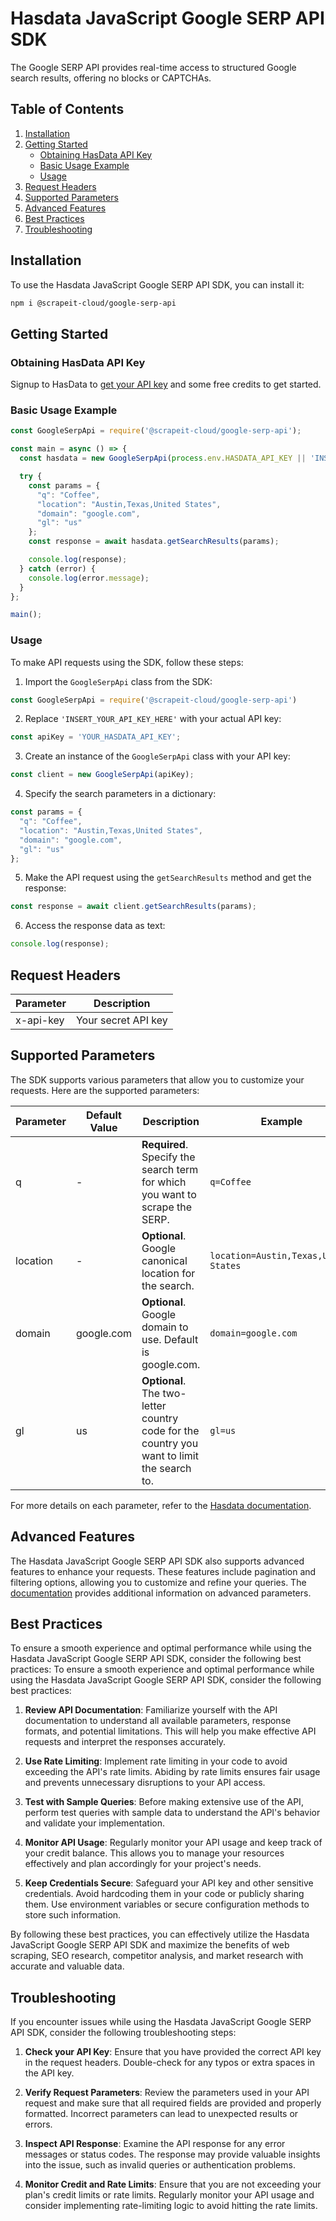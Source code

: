 # Hasdata JavaScript Google SERP API SDK

The Google SERP API provides real-time access to structured Google search results, offering no blocks or CAPTCHAs.

## Table of Contents

1. [Installation](#installation)
2. [Getting Started](#getting-started)
   - [Obtaining HasData API Key](#obtaining-hasdata-api-key)
   - [Basic Usage Example](#basic-usage-example)
   - [Usage](#usage)
4. [Request Headers](#request-headers)
5. [Supported Parameters](#supported-parameters)
6. [Advanced Features](#advanced-features)
7. [Best Practices](#best-practices)
8. [Troubleshooting](#troubleshooting)

## Installation

To use the Hasdata JavaScript Google SERP API SDK, you can install it:

```bash
npm i @scrapeit-cloud/google-serp-api
```

## Getting Started

### Obtaining HasData API Key
Signup to HasData to [get your API key](https://app.hasdata.com/sign-up) and some free credits to get started.

### Basic Usage Example

```js
const GoogleSerpApi = require('@scrapeit-cloud/google-serp-api');

const main = async () => {
  const hasdata = new GoogleSerpApi(process.env.HASDATA_API_KEY || 'INSERT_YOUR_API_KEY_HERE');

  try {
    const params = {
      "q": "Coffee",
      "location": "Austin,Texas,United States",
      "domain": "google.com",
      "gl": "us"
    };
    const response = await hasdata.getSearchResults(params);

    console.log(response);
  } catch (error) {
    console.log(error.message);
  }
};

main();
```

### Usage

To make API requests using the SDK, follow these steps:

1. Import the `GoogleSerpApi` class from the SDK:

```js
const GoogleSerpApi = require('@scrapeit-cloud/google-serp-api')
```

2. Replace `'INSERT_YOUR_API_KEY_HERE'` with your actual API key:

```js
const apiKey = 'YOUR_HASDATA_API_KEY';
```

3. Create an instance of the `GoogleSerpApi` class with your API key:

```js
const client = new GoogleSerpApi(apiKey);
```

4. Specify the search parameters in a dictionary:

```js
const params = {
  "q": "Coffee",
  "location": "Austin,Texas,United States",
  "domain": "google.com",
  "gl": "us"
};
```

5. Make the API request using the `getSearchResults` method and get the response:

```js
const response = await client.getSearchResults(params);
```

6. Access the response data as text:

```js
console.log(response);
```

## Request Headers

| Parameter     | Description |
|---------------|-------------|
| x-api-key | Your secret API key

## Supported Parameters

The SDK supports various parameters that allow you to customize your requests. Here are the supported parameters:

| Parameter | Default Value | Description | Example |
|-----------|-------------|---------|---------|
|q|-|**Required**. Specify the search term for which you want to scrape the SERP.|`q=Coffee`|
|location|-|**Optional**. Google canonical location for the search.|`location=Austin,Texas,United States`|
|domain|google.com|**Optional**. Google domain to use. Default is google.com.|`domain=google.com`|
|gl|us|**Optional**. The two-letter country code for the country you want to limit the search to.|`gl=us`|

For more details on each parameter, refer to the [Hasdata documentation](https://docs.hasdata.com/google-serp/serp).

## Advanced Features

The Hasdata JavaScript Google SERP API SDK also supports advanced features to enhance your requests. These features include pagination and filtering options, allowing you to customize and refine your queries. The [documentation](https://docs.hasdata.com/google-serp/serp) provides additional information on advanced parameters.

## Best Practices

To ensure a smooth experience and optimal performance while using the Hasdata JavaScript Google SERP API SDK, consider the following best practices:
To ensure a smooth experience and optimal performance while using the Hasdata JavaScript Google SERP API SDK, consider the following best practices:

1. **Review API Documentation**: Familiarize yourself with the API documentation to understand all available parameters, response formats, and potential limitations. This will help you make effective API requests and interpret the responses accurately.

2. **Use Rate Limiting**: Implement rate limiting in your code to avoid exceeding the API's rate limits. Abiding by rate limits ensures fair usage and prevents unnecessary disruptions to your API access.

3. **Test with Sample Queries**: Before making extensive use of the API, perform test queries with sample data to understand the API's behavior and validate your implementation.

4. **Monitor API Usage**: Regularly monitor your API usage and keep track of your credit balance. This allows you to manage your resources effectively and plan accordingly for your project's needs.

5. **Keep Credentials Secure**: Safeguard your API key and other sensitive credentials. Avoid hardcoding them in your code or publicly sharing them. Use environment variables or secure configuration methods to store such information.

By following these best practices, you can effectively utilize the Hasdata JavaScript Google SERP API SDK and maximize the benefits of web scraping, SEO research, competitor analysis, and market research with accurate and valuable data.

## Troubleshooting

If you encounter issues while using the Hasdata JavaScript Google SERP API SDK, consider the following troubleshooting steps:

1. **Check your API Key**: Ensure that you have provided the correct API key in the request headers. Double-check for any typos or extra spaces in the API key.

2. **Verify Request Parameters**: Review the parameters used in your API request and make sure that all required fields are provided and properly formatted. Incorrect parameters can lead to unexpected results or errors.

3. **Inspect API Response**: Examine the API response for any error messages or status codes. The response may provide valuable insights into the issue, such as invalid queries or authentication problems.

4. **Monitor Credit and Rate Limits**: Ensure that you are not exceeding your plan's credit limits or rate limits. Regularly monitor your API usage and consider implementing rate-limiting logic to avoid hitting the rate limits.